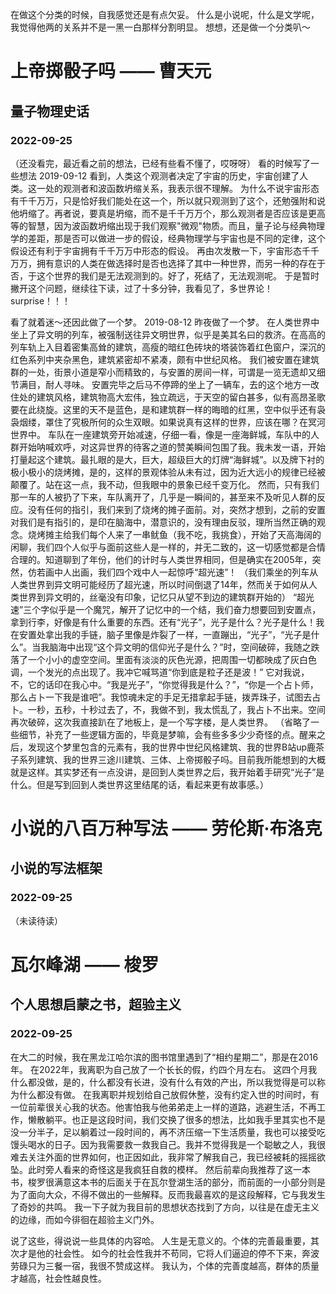 <!-- 最新更新在上 -->
在做这个分类的时候，自我感觉还是有点欠妥。
什么是小说呢，什么是文学呢，我觉得他两的关系并不是一黑一白那样分割明显。
想想，还是做一个分类叭～

# 上帝掷骰子吗 —— 曹天元 
## 量子物理史话
### 2022-09-25
（还没看完，最近看之前的想法，已经有些看不懂了，哎呀呀）
看的时候写了一些想法
2019-09-12
看到，人类这个观测者决定了宇宙的历史，宇宙创建了人类。这一处的观测者和波函数坍缩关系，我表示很不理解。
为什么不说宇宙形态有千千万万，只是恰好我们能处在这一个，所以就只观测到了这个，还勉强附和说他坍缩了。再者说，要真是坍缩，而不是千千万万个，那么观测者是否应该是更高等的智慧，因为波函数坍缩出现于我们观察"微观"物质。而且，量子论与经典物理学的差距，那是否可以做进一步的假设，经典物理学与宇宙也是不同的定律，这个假设还有利于宇宙拥有千千万万中形态的假设。
再由次发散一下，宇宙形态千千万万，拥有意识的人类在做选择时是否也选择了其中一种世界，而另一种的存在于否，于这个世界的我们是无法观测到的。好了，死结了，无法观测呢。
于是暂时撇开这个问题，继续往下读，过了十多分钟，我看见了，多世界论！surprise！！！

看了就着迷～还因此做了一个梦。
2019-08-12
昨夜做了一个梦。
在人类世界中坐上了异文明的列车，被强制送往异文明世界，似乎是美其名曰的救济。在高高的列车轨上入目着密集高耸的建筑，高瘦的暗红色砖块的塔装饰着红色窗户，深沉的红色系列中夹杂黑色，建筑紧密却不紧凑，颇有中世纪风格。
我们被安置在建筑群的一处，街景小道是窄小而精致的，与安置的房间一样，可谓是一览无遗却又细节满目，耐人寻味。
安置完毕之后马不停蹄的坐上了一辆车，去的这个地方一改住处的建筑风格，建筑物高大宏伟，独立疏远，于天空的留白甚多，似有高昂圣歌要在此绕旋。这里的天不是蓝色，是和建筑群一样的晦暗的红黑，空中似乎还有袅袅烟缕，罩住了究极所何的众生双眼。如果说真有这样的世界，应该在哪？在冥河世界中。
车队在一座建筑旁开始减速，仔细一看，像是一座海鲜城，车队中的人群开始呐喊欢呼，对这异世界的待客之道的赞美瞬间包围了我。我未发一语，开始打量起这个建筑。最扎眼的是大，巨大，超级巨大的灯牌“海鲜城”。以及牌下衬的极小极小的烧烤摊，是的，这样的景观体验从未有过，因为近大远小的规律已经被颠覆了。站在这一点，我不动，但我眼中的景象已经千变万化。
然而，只有我们那一车的人被扔了下来，车队离开了，几乎是一瞬间的，甚至来不及听见人群的反应。没有任何的指引，我们来到了烧烤的摊子面前。对，突然才想到，之前的安置对我们是有指引的，是印在脑海中，潜意识的，没有理由反驳，理所当然正确的观念。烧烤摊主给我们每个人来了一串鱿鱼（我不吃，我挑食），开始了天高海阔的闲聊，我们四个人似乎与面前这些人是一样的，并无二致的，这一切感觉都是合情合理的。知道聊到了年份，他们的计时与人类世界相同，但是确实在2005年，突然，仿若画中人出画，我们四个戏中人一起惊呼“超光速”！
（我们乘坐的列车从人类世界到异文明可能经历了超光速，所以时间倒退了14年，然而关于如何从人类世界到异文明的，丝毫没有印象，记忆只从望不到边的建筑群开始的）
“超光速”三个字似乎是一个魔咒，解开了记忆中的一个结，我们奋力想要回到安置点，拿到行李，好像是有什么重要的东西。还有“光子”，光子是什么？光子是什么！我在安置处拿出我的手链，脑子里像是炸裂了一样，一直蹦出，“光子”，“光子是什么”。当我脑海中出现“这个异文明的信仰光子是什么？”时，空间破碎，我随之跌落了一个小小的虚空空间。里面有淡淡的灰色光源，把周围一切都映成了灰白色调，一个发光的点出现了。我冲它喊骂道“你到底是粒子还是波！”
它对我说，不，它的话印在我心中。“我是光子”，“你觉得我是什么？”，“你是一个占卜师，那么占卜一下我是谁吧”。我惊魂未定的手足无措拿起手链，拨弄珠子，试图去占卜。一秒，五秒，十秒过去了，不，我做不到，我太慌乱了，我占卜不出来。空间再次破碎，这次我直接趴在了地板上，是一个写字楼，是人类世界。
（省略了一些细节，补充了一些逻辑方面的，毕竟是梦嘛，会有些多多少少奇怪的点。醒来之后，发现这个梦里包含的元素有，我的世界中世纪风格建筑、我的世界B站up鹿茶子系列建筑、我的世界三途川建筑、三体、上帝掷骰子吗。目前我所能想到的大概就是这样。其实梦还有一点没讲，是回到人类世界之后，我开始着手研究“光子”是什么。但是写到回到人类世界这里结尾的话，看起来更有故事感。）

# 小说的八百万种写法 —— 劳伦斯·布洛克
## 小说的写法框架
### 2022-09-25
（未读待读）


# 瓦尔峰湖  ——  梭罗
## 个人思想启蒙之书，超验主义
### 2022-09-25
在大二的时候，我在黑龙江哈尔滨的图书馆里遇到了“相约星期二”，那是在2016年。
在2022年，我离职为自己放了一个长长的假，约四个月左右。
这四个月我什么都没做，是的，什么都没有长进，没有什么有效的产出，所以我觉得是可以称为什么都没有做。
在我离职并规划给自己放假休整，没有约定入世的时间时，有一位前辈很关心我的状态。他害怕我与他弟弟走上一样的道路，逃避生活，不再工作，懒散躺平。也正是这段时间，我们交换了很多的想法，比如我手里其实也不是没一分半子，足以躺着过一段时间的，再不济压缩一下生活质量，我也可以接受吃馒头喝水的日子。因为我需要救一救我自己。我并不觉得我是一个聪敏之人，我很难去关注外面的世界如何，也正因如此，我非常了解我自己，我已经被耗的摇摇欲坠。此时旁人看来的奇怪这是我疯狂自救的模样。
然后前辈向我推荐了这一本书，梭罗很满意这本书的后面关于在瓦尔登湖生活的部分，而前面的一小部分则是为了面向大众，不得不做出的一些解释。反而我最喜欢的是这段解释，它与我发生了奇妙的共鸣。
我一下子就为我目前的思想状态找到了方向，以往是在虚无主义的边缘，而如今徘徊在超验主义门外。

说了这些，得说说一些具体的内容哈。
人生是无意义的。个体的完善最重要，其次才是他的社会性。
如今的社会性我并不苟同，它将人们逼迫的停不下来，奔波劳碌只为三餐一宿，我很不赞成这样。
我认为，个体的完善度越高，群体的质量才越高，社会性越良性。





